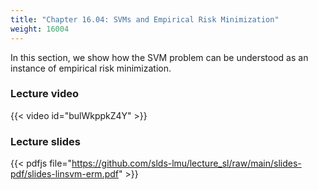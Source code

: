 ```yaml
---
title: "Chapter 16.04: SVMs and Empirical Risk Minimization"
weight: 16004
---
```

In this section, we show how the SVM problem can be understood as an instance of empirical risk minimization. 

<!--more-->

### Lecture video

{{< video id="bulWkppkZ4Y" >}}

### Lecture slides

{{< pdfjs file="https://github.com/slds-lmu/lecture_sl/raw/main/slides-pdf/slides-linsvm-erm.pdf" >}}
